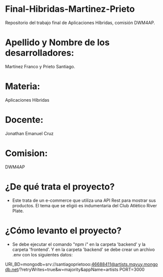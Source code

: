 # Final-Hibridas-Martinez-Prieto
Repositorio del trabajo final de Aplicaciones Híbridas, comisión DWM4AP. 
# Apellido y Nombre de los desarrolladores:
Martínez Franco y Prieto Santiago.
# Materia: 
Aplicaciones Híbridas
# Docente:
Jonathan Emanuel Cruz
# Comision: 
DWM4AP

# ¿De qué trata el proyecto?
- Este trata de un e-commerce que utiliza una API Rest para mostrar sus productos. El tema que se eligió es indumentaria del Club Atlético River Plate.

# ¿Cómo levanto el proyecto?
- Se debe ejecutar el comando "npm i" en la carpeta 'backend' y la carpeta 'frontend'. Y en la carpeta 'backend' se debe crear un archivo .env con los siguientes datos:

URI_BD=mongodb+srv://santiagoprietooo:46688411@artists.mqvuy.mongodb.net/?retryWrites=true&w=majority&appName=artists
PORT=3000